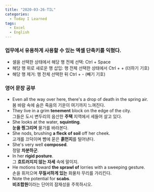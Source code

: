 ```yaml
---
title: "2020-03-26-TIL"
categories:
  - Today I Learned
tags:
  - Excel
  - English
---
```


### 업무에서 유용하게 사용할 수 있는 엑셀 단축키를 익혔다.

-   셀을 선택한 상태에서 해당 행 전체 선택: Ctrl + Space
-   해당 행 위로 새로운 행 삽입: 행 전체 선택한 상태에서 Ctrl + + (더하기 기호)
-   해당 행 제거: 행 전체 선택한 뒤 Ctrl + - (빼기 기호)

### 영어 문장 공부

-   Even all the way over here, there's a drop of death in the spring air.  
    봄 바람 속에 숨은 죽음의 기운이 여기까지 느껴진다.
-   They live in a grim **tenement** block on the edge of the city.  
    그들은 도시 변두리의 음산한 **주택** 지역에서 세들어 살고 있다.
-   She looks at the water, **squinting**.  
    **눈을 찡그리며** 물가를 바라본다.
-   She nods, brushing **a fleck of soil** off her cheek.  
    고개를 끄덕이며 뺨에 묻은 **흙먼지**를 털어낸다.
-   She's very well **composed**.  
    정말 **차분하군**.
-   In her **rigid posture**.  
    그 **흐트러지지 않는 자세** 속에 말이지.
-   He motions toward **the sprawl of** lorries with a sweeping gesture.  
    손을 휘저으며 **무질서하게 있는** 화물차 무리를 가리킨다.
-   Note the potential for **scabs**.  
    **비조합원**이라는 단어의 잠재성을 주목하시오.
